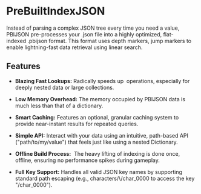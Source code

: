 # PreBuiltIndexJSON

Instead of parsing a complex JSON tree every time you need a value, PBIJSON pre-processes your .json file into a highly optimized, flat-indexed .pbijson format. This format uses depth markers, jump markers to enable lightning-fast data retrieval using linear search.

## Features

* **Blazing Fast Lookups:** Radically speeds up  operations, especially for deeply nested data or large collections.
  
* **Low Memory Overhead:** The memory occupied by PBIJSON data is much less than that of a dictionary.
  
* **Smart Caching:** Features an optional, granular caching system to provide near-instant results for repeated queries.
  
* **Simple API:** Interact with your data using an intuitive, path-based API ("path/to/my/value") that feels just like using a nested Dictionary.
  
* **Offline Build Process:**  The heavy lifting of indexing is done once, offline, ensuring no performance spikes during gameplay.
  
* **Full Key Support:** Handles all valid JSON key names by supporting standard path escaping (e.g., characters/\\/char_0000 to access the key "\/char_0000").
